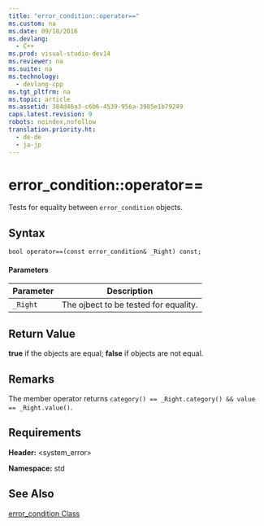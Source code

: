 ```yaml
---
title: "error_condition::operator=="
ms.custom: na
ms.date: 09/18/2016
ms.devlang: 
  - C++
ms.prod: visual-studio-dev14
ms.reviewer: na
ms.suite: na
ms.technology: 
  - devlang-cpp
ms.tgt_pltfrm: na
ms.topic: article
ms.assetid: 384d46a3-c6b6-4539-956a-3985e1b79249
caps.latest.revision: 9
robots: noindex,nofollow
translation.priority.ht: 
  - de-de
  - ja-jp
---
```

# error_condition::operator==
Tests for equality between `error_condition` objects.  
  
## Syntax  
  
```  
bool operator==(const error_condition& _Right) const;  
```  
  
#### Parameters  
  
|Parameter|Description|  
|---------------|-----------------|  
|`_Right`|The ojbect to be tested for equality.|  
  
## Return Value  
 **true** if the objects are equal; **false** if objects are not equal.  
  
## Remarks  
 The member operator returns `category() == _Right.category() && value == _Right.value()`.  
  
## Requirements  
 **Header:** <system_error>  
  
 **Namespace:** std  
  
## See Also  
 [error_condition Class](../vs140/error_condition-Class.md)